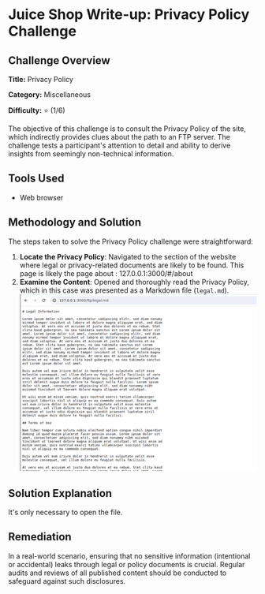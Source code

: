# Juice Shop Write-up: Privacy Policy Challenge

## Challenge Overview

**Title:** Privacy Policy

**Category:** Miscellaneous

**Difficulty:** ⭐ (1/6)

The objective of this challenge is to consult the Privacy Policy of the site, which indirectly provides clues about the path to an FTP server. The challenge tests a participant's attention to detail and ability to derive insights from seemingly non-technical information.

## Tools Used

- Web browser

## Methodology and Solution

The steps taken to solve the Privacy Policy challenge were straightforward:

1. **Locate the Privacy Policy**: Navigated to the section of the website where legal or privacy-related documents are likely to be found. This page is likely the page about : 127.0.0.1:3000/#/about 
2. **Examine the Content**: Opened and thoroughly read the Privacy Policy, which in this case was presented as a Markdown file (`legal.md`).
![policy](../assets/difficulty1/policy_1.png)

## Solution Explanation

It's only necessary to open the file.

## Remediation

In a real-world scenario, ensuring that no sensitive information (intentional or accidental) leaks through legal or policy documents is crucial. Regular audits and reviews of all published content should be conducted to safeguard against such disclosures.
